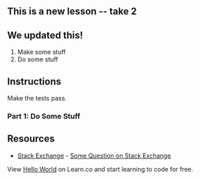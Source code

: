 ## This is a new lesson -- take 2 
## We updated this!

1. Make some stuff
2. Do some stuff

## Instructions

Make the tests pass. 

### Part 1: Do Some Stuff

## Resources

* [Stack Exchange](http://www.stackexchange.com) - [Some Question on Stack Exchange](http://www.stackexchange.com/questions/123)

<p class='util--hide'>View <a href='https://learn.co/lessons/hello-world'>Hello World</a> on Learn.co and start learning to code for free.</p>
